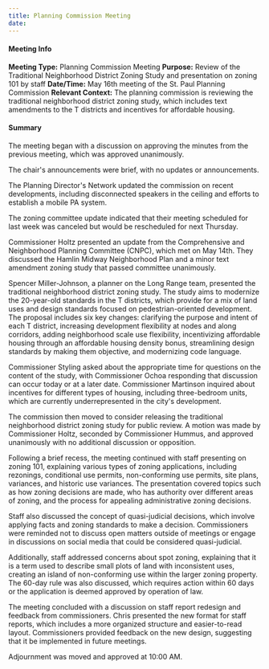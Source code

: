 ```yaml
---
title: Planning Commission Meeting
date: 
---
```

#### Meeting Info
**Meeting Type:** Planning Commission Meeting
**Purpose:** Review of the Traditional Neighborhood District Zoning Study and presentation on zoning 101 by staff
**Date/Time:** May 16th meeting of the St. Paul Planning Commission
**Relevant Context:** The planning commission is reviewing the traditional neighborhood district zoning study, which includes text amendments to the T districts and incentives for affordable housing.

#### Summary

The meeting began with a discussion on approving the minutes from the previous meeting, which was approved unanimously.

The chair's announcements were brief, with no updates or announcements.

The Planning Director's Network updated the commission on recent developments, including disconnected speakers in the ceiling and efforts to establish a mobile PA system.

The zoning committee update indicated that their meeting scheduled for last week was canceled but would be rescheduled for next Thursday.

Commissioner Holtz presented an update from the Comprehensive and Neighborhood Planning Committee (CNPC), which met on May 14th. They discussed the Hamlin Midway Neighborhood Plan and a minor text amendment zoning study that passed committee unanimously.

Spencer Miller-Johnson, a planner on the Long Range team, presented the traditional neighborhood district zoning study. The study aims to modernize the 20-year-old standards in the T districts, which provide for a mix of land uses and design standards focused on pedestrian-oriented development. The proposal includes six key changes: clarifying the purpose and intent of each T district, increasing development flexibility at nodes and along corridors, adding neighborhood scale use flexibility, incentivizing affordable housing through an affordable housing density bonus, streamlining design standards by making them objective, and modernizing code language.

Commissioner Styling asked about the appropriate time for questions on the content of the study, with Commissioner Ochoa responding that discussion can occur today or at a later date. Commissioner Martinson inquired about incentives for different types of housing, including three-bedroom units, which are currently underrepresented in the city's development.

The commission then moved to consider releasing the traditional neighborhood district zoning study for public review. A motion was made by Commissioner Holtz, seconded by Commissioner Hummus, and approved unanimously with no additional discussion or opposition.

Following a brief recess, the meeting continued with staff presenting on zoning 101, explaining various types of zoning applications, including rezonings, conditional use permits, non-conforming use permits, site plans, variances, and historic use variances. The presentation covered topics such as how zoning decisions are made, who has authority over different areas of zoning, and the process for appealing administrative zoning decisions.

Staff also discussed the concept of quasi-judicial decisions, which involve applying facts and zoning standards to make a decision. Commissioners were reminded not to discuss open matters outside of meetings or engage in discussions on social media that could be considered quasi-judicial.

Additionally, staff addressed concerns about spot zoning, explaining that it is a term used to describe small plots of land with inconsistent uses, creating an island of non-conforming use within the larger zoning property. The 60-day rule was also discussed, which requires action within 60 days or the application is deemed approved by operation of law.

The meeting concluded with a discussion on staff report redesign and feedback from commissioners. Chris presented the new format for staff reports, which includes a more organized structure and easier-to-read layout. Commissioners provided feedback on the new design, suggesting that it be implemented in future meetings.

Adjournment was moved and approved at 10:00 AM.

